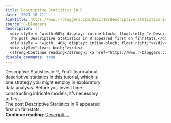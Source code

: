 ```yaml
---
title: Descriptive Statistics in R
date: '2021-10-21'
linkTitle: https://www.r-bloggers.com/2021/10/descriptive-statistics-in-r-3/
source: R-bloggers
description: |-
  <div style = "width:60%; display: inline-block; float:left; "> Descriptive Statistics in R, You’ll learn about descriptive statistics in this tutorial, which is one strategy you might employ in exploratory data analysis. Before you invest time constructing intricate models, it’s necessary to first...<br />
  The post Descriptive Statistics in R appeared first on finnstats.</div>
  <div style = "width: 40%; display: inline-block; float:right;"></div>
  <div style="clear: both;"></div>
  <strong>Continue reading</strong>: <a href="https://www.r-bloggers.com/2021/10/descriptive-statistics-in-r-3/">Descripti ...
disable_comments: true
---
```

<div style = "width:60%; display: inline-block; float:left; "> Descriptive Statistics in R, You’ll learn about descriptive statistics in this tutorial, which is one strategy you might employ in exploratory data analysis. Before you invest time constructing intricate models, it’s necessary to first...<br />
The post Descriptive Statistics in R appeared first on finnstats.</div>
<div style = "width: 40%; display: inline-block; float:right;"></div>
<div style="clear: both;"></div>
<strong>Continue reading</strong>: <a href="https://www.r-bloggers.com/2021/10/descriptive-statistics-in-r-3/">Descripti ...